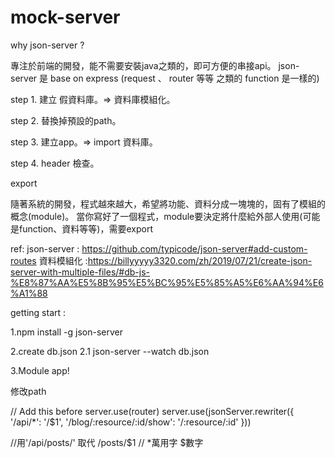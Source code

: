 # mock-server

why json-server ?

專注於前端的開發，能不需要安裝java之類的，即可方便的串接api。
json-server 是 base on express (request 、 router 等等 之類的 function 是一樣的)

step 1. 建立 假資料庫。=> 資料庫模組化。

step 2. 替換掉預設的path。

step 3. 建立app。=> import 資料庫。

step 4. header 檢查。


export

隨著系統的開發，程式越來越大，希望將功能、資料分成一塊塊的，固有了模組的概念(module)。
當你寫好了一個程式，module要決定將什麼給外部人使用(可能是function、資料等等)，需要export


ref: 
json-server :  https://github.com/typicode/json-server#add-custom-routes
資料模組化 :https://billyyyyy3320.com/zh/2019/07/21/create-json-server-with-multiple-files/#db-js-%E8%87%AA%E5%8B%95%E5%BC%95%E5%85%A5%E6%AA%94%E6%A1%88

getting start :

1.npm install -g json-server

2.create db.json
  2.1 json-server --watch db.json

3.Module app!

修改path

// Add this before server.use(router)
server.use(jsonServer.rewriter({
  '/api/*': '/$1',
  '/blog/:resource/:id/show': '/:resource/:id'
}))
 
//用'/api/posts/' 取代 /posts/$1 
// *萬用字 $數字

